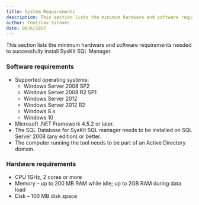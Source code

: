 ```yaml
---
title: System Requirements
description: This section lists the minimum hardware and software requirements needed to successfully install SysKit SQL Manager.
author: Tomislav Sirovec
date: 06/6/2017
---
```

This section lists the minimum hardware and software requirements needed to successfully install SysKit SQL Manager.

### Software requirements

* Supported operating systems:
  * Windows Server 2008 SP2
  * Windows Server 2008 R2 SP1
  * Windows Server 2012
  * Windows Server 2012 R2
  * Windows 8.x
  * Windows 10
* Microsoft .NET Framework 4.5.2 or later.
* The SQL Database for SysKit SQL manager needs to be installed on SQL Server 2008 (any edition) or better.
* The computer running the tool needs to be part of an Active Directory domain.

### Hardware requirements

* CPU 1GHz, 2 cores or more
* Memory – up to 200 MB RAM while idle; up to 2GB RAM during data load
* Disk – 100 MB disk space
